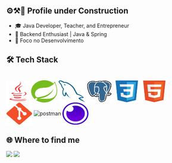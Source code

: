 ## ⚙️⚒️🔭 Profile under Construction

- 🎓 Java Developer, Teacher, and Entrepreneur
- 🍵 Backend Enthusiast | Java & Spring 
- 🏹 Foco no Desenvolvimento

## 🛠️ Tech Stack
<div style="display: inline_block"><br>
  <img align="center" alt="Java" height="54" width="63" src="https://raw.githubusercontent.com/devicons/devicon/master/icons/java/java-plain.svg">
  <img align="center" alt="spring" height="60" width="70" src="https://raw.githubusercontent.com/devicons/devicon/master/icons/spring/spring-original.svg">
  <!--<img align="center" alt="docker" height="60" width="70" src="https://raw.githubusercontent.com/devicons/devicon/master/icons/docker/docker-original.svg">-->
  <img align="center" alt="mysql" height="60" width="70" src="https://raw.githubusercontent.com/devicons/devicon/master/icons/mysql/mysql-original.svg">
  <!--<img align="center" alt="oracle" height="60" width="70" src="https://raw.githubusercontent.com/devicons/devicon/master/icons/oracle/oracle-original.svg">-->
  <img align="center" alt="postgresql" height="60" width="70" src="https://raw.githubusercontent.com/devicons/devicon/master/icons/postgresql/postgresql-original.svg">
  <img align="center" alt="mysql" height="60" width="70" src="https://github.com/devicons/devicon/blob/master/icons/css3/css3-original.svg">
  <img align="center" alt="mysql" height="60" width="70" src="https://github.com/devicons/devicon/blob/master/icons/html5/html5-original.svg">
  <img align="center" alt="git" height="60" width="70" src="https://raw.githubusercontent.com/devicons/devicon/master/icons/git/git-original.svg">
  <img align="center" alt="postman" height="60" width="70" src="https://icon.icepanel.io/Technology/svg/Postman.svg">
  <img align="center" alt="mysql" height="60" width="70" src="https://github.com/devicons/devicon/blob/master/icons/insomnia/insomnia-original.svg">
</div>

 ## 🌐 Where to find me
<div>
 <a href="https://discord.com/channels/@me/1031649002757824533" target="_blank"><img src="https://img.shields.io/badge/Discord-7289DA?style=for-the-badge&logo=discord&logoColor=white" target="_blank"></a>
  <a href="https://www.linkedin.com/in/vpelizzari/" target="_blank"><img src="https://img.shields.io/badge/-LinkedIn-%230077B5?style=for-the-badge&logo=linkedin&logoColor=white" target="_blank"></a>
</div>

